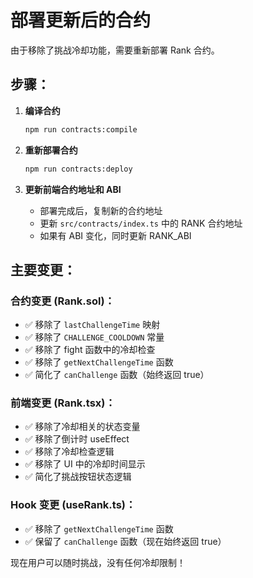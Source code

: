 # 部署更新后的合约

由于移除了挑战冷却功能，需要重新部署 Rank 合约。

## 步骤：

1. **编译合约**
   ```bash
   npm run contracts:compile
   ```

2. **重新部署合约**
   ```bash
   npm run contracts:deploy
   ```

3. **更新前端合约地址和 ABI**
   - 部署完成后，复制新的合约地址
   - 更新 `src/contracts/index.ts` 中的 RANK 合约地址
   - 如果有 ABI 变化，同时更新 RANK_ABI

## 主要变更：

### 合约变更 (Rank.sol)：
- ✅ 移除了 `lastChallengeTime` 映射
- ✅ 移除了 `CHALLENGE_COOLDOWN` 常量  
- ✅ 移除了 fight 函数中的冷却检查
- ✅ 移除了 `getNextChallengeTime` 函数
- ✅ 简化了 `canChallenge` 函数（始终返回 true）

### 前端变更 (Rank.tsx)：
- ✅ 移除了冷却相关的状态变量
- ✅ 移除了倒计时 useEffect
- ✅ 移除了冷却检查逻辑
- ✅ 移除了 UI 中的冷却时间显示
- ✅ 简化了挑战按钮状态逻辑

### Hook 变更 (useRank.ts)：
- ✅ 移除了 `getNextChallengeTime` 函数
- ✅ 保留了 `canChallenge` 函数（现在始终返回 true）

现在用户可以随时挑战，没有任何冷却限制！